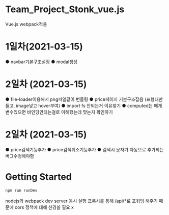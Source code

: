 # Team_Project_Stonk_vue.js
Vue.js
webpack적용

# 1일차(2021-03-15)
● navbar기본구조설정
● modal생성

# 2일차 (2021-03-15)
● file-loader이용해서 png파일같이 번들링
● price페이지 기본구조잡음 (표형태만들고, image넣고 hover부여)
● import fs 안되는거 이유찾기
● computed는 매개변수있으면 바인딩안되는걸로 이해했는데 맞는지 확인하기

# 2일차 (2021-03-15)
● price검색기능추가
● price검색취소기능추가
● 검색시 문자가 자동으로 추가되는 버그수정해야함

# Getting Started

```vs
npm run runDev
```
nodejs와 webpack dev server 동시 실행
프록시를 통해 /api/*로 포워딩 해주기 때문에 cors 정책에 대해 신경쓸 필요 x